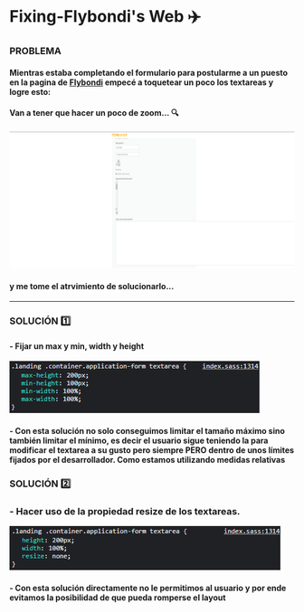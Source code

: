 # Fixing-Flybondi's Web ✈️

### PROBLEMA
#### Mientras estaba completando el formulario para postularme a un puesto en la pagina de [Flybondi](https://flybondi.breezy.hr/p/0097a6a84e48/apply?token=2157224a6c21&source=Career%20Portal) empecé a toquetear un poco los textareas y logre esto: 
#### Van a tener que hacer un poco de zoom... 🔍


![img](problema.png)


#### y me tome el atrvimiento de solucionarlo... 

--------------------

### SOLUCIÓN 1️⃣
#### - Fijar un max y min, width y height 

![img](minYmax.png)

#### - Con esta solución no solo conseguimos limitar el tamaño máximo sino también limitar el mínimo, es decir el usuario sigue teniendo la para modificar el textarea a su gusto pero siempre PERO dentro de unos límites fijados por el desarrollador. Como estamos utilizando medidas relativas 

### SOLUCIÓN 2️⃣
### - Hacer uso de la propiedad resize de los textareas.

![img](none.png)

#### - Con esta solución directamente no le permitimos al usuario y por ende evitamos la posibilidad de que pueda romperse el layout